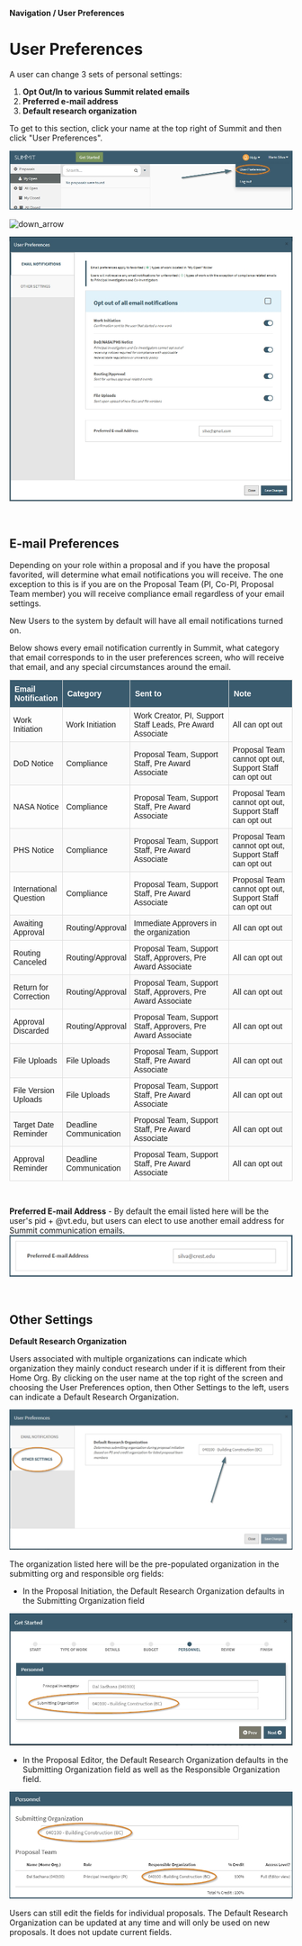**Navigation / User Preferences**

# User Preferences

A user can change 3 sets of personal settings:

1. **Opt Out/In to various Summit related emails**
2. **Preferred e-mail address**
3. **Default research organization**

To get to this section, click your name at the top right of Summit and then click "User Preferences".

![User Preferences Location](../images/navigation/NavPref_managePrefLocation.jpg)

<img src="/images/down_arrow.png" alt="down_arrow" style="float:center; width:45px; height:70px;">

![User Preferences Modal](../images/navigation/NavPref_ModalFull.jpg)

<br>

## E-mail Preferences

Depending on your role within a proposal and if you have the proposal favorited, will determine what email notifications you will receive.  The one exception to this is if you are on the Proposal Team (PI, Co-PI, Proposal Team member) you will receive compliance email regardless of your email settings.

New Users to the system by default will have all email notifications turned on.

Below shows every email notification currently in Summit, what category that email corresponds to in the user preferences screen, who will receive that email, and any special circumstances around the email.

<style>
table {
    font-family: sans-serif;
    border-collapse: collapse;
    width: 100%;
}

caption {
    color: black;
    font-family: sans-serif
}

th {
    color: white;
    border: 1px solid #dddddd;
    background-color: #3A5B6E;
    text-align: left;
    padding: 8px;
}

td {
    border: 1px solid #dddddd;
    text-align: left;
    padding: 6px;
}

tr:nth-child(odd) {
    background-color: #FAFAFA;
}
</style>

<table>
  <col width=16%>
  <col width=19%>
  <col width=40%>
  <col width=25%>
  <tr>
    <th>Email Notification</th>
    <th>Category</th>
    <th>Sent to</th>
    <th>Note</th>
  </tr>
  <tr>
    <td>Work Initiation</td>
    <td>Work Initiation</td>
    <td>Work Creator, PI, Support Staff Leads, Pre Award Associate</td>
    <td>All can opt out</td>
  </tr>
  <tr>
    <td>DoD Notice</td>
    <td>Compliance</td>
    <td>Proposal Team, Support Staff, Pre Award Associate</td>
    <td>Proposal Team cannot opt out, Support Staff can opt out</td>
  </tr>
  <tr>
    <td>NASA Notice</td>
    <td>Compliance</td>
    <td>Proposal Team, Support Staff, Pre Award Associate</td>
    <td>Proposal Team cannot opt out, Support Staff can opt out</td>
  </tr>
  <tr>
    <td>PHS Notice</td>
    <td>Compliance</td>
    <td>Proposal Team, Support Staff, Pre Award Associate</td>
    <td>Proposal Team cannot opt out, Support Staff can opt out</td>
  </tr>
  <tr>
    <td>International Question</td>
    <td>Compliance</td>
    <td>Proposal Team, Support Staff, Pre Award Associate</td>
    <td>Proposal Team cannot opt out, Support Staff can opt out</td>
  </tr>
  <tr>
    <td>Awaiting Approval</td>
    <td>Routing/Approval</td>
    <td>Immediate Approvers in the organization</td>
    <td>All can opt out</td>
  </tr>
  <tr>
    <td>Routing Canceled</td>
    <td>Routing/Approval</td>
    <td>Proposal Team, Support Staff, Approvers, Pre Award Associate</td>
    <td>All can opt out</td>
  </tr>
  <tr>
    <td>Return for Correction</td>
    <td>Routing/Approval</td>
    <td>Proposal Team, Support Staff, Approvers, Pre Award Associate</td>
    <td>All can opt out</td>
  </tr>
  <tr>
    <td>Approval Discarded</td>
    <td>Routing/Approval</td>
    <td>Proposal Team, Support Staff, Approvers, Pre Award Associate</td>
    <td>All can opt out</td>
  </tr>
  <tr>
    <td>File Uploads</td>
    <td>File Uploads</td>
    <td>Proposal Team, Support Staff, Pre Award Associate</td>
    <td>All can opt out</td>
  </tr>
  <tr>
    <td>File Version Uploads</td>
    <td>File Uploads</td>
    <td>Proposal Team, Support Staff, Pre Award Associate</td>
    <td>All can opt out</td>
  </tr>
  <tr>
    <td>Target Date Reminder</td>
    <td>Deadline Communication</td>
    <td>Proposal Team, Support Staff, Pre Award Associate</td>
    <td>All can opt out</td>
  </tr>
  <tr>
    <td>Approval Reminder</td>
    <td>Deadline Communication</td>
    <td>Proposal Team, Support Staff, Pre Award Associate</td>
    <td>All can opt out</td>
  </tr>
</table>

<br>

**Preferred E-mail Address**
    - By default the email listed here will be the user's pid + @vt.edu, but users can elect to use another email address for Summit communication emails.
![Preferred Email](../images/navigation/NavPref_PreferredEmail.jpg)

<br>

## Other Settings

**Default Research Organization**

Users associated with multiple organizations can indicate which organization they mainly conduct research under if it is different from their Home Org.  By clicking on the user name at the top right of the screen and choosing the User Preferences option, then Other Settings to the left, users can indicate a Default Research Organization.

![Manage Preferences for Default Research Organization](../images/navigation/NavPref_ManageDefault.jpg)

The organization listed here will be the pre-populated organization in the submitting org and responsible org fields:
- In the Proposal Initiation, the Default Research Organization defaults in the Submitting Organization field

![Pre-populated fields in the Initiator for Default Research Organization](../images/navigation/NavPref_PrePopulatedGetStarted.jpg)

- In the Proposal Editor, the Default Research Organization defaults in the Submitting Organization field as well as the Responsible Organization field.

![Pre-populated fields in the Editor for Default Research Organization](../images/navigation/NavPref_PrePopulatedEditor.jpg)

Users can still edit the fields for individual proposals. The Default Research Organization can be updated at any time and will only be used on new proposals.  It does not update current fields.

<br>
